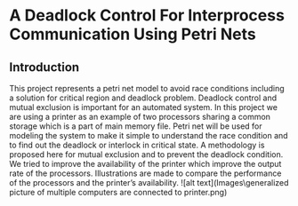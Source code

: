 # A Deadlock Control For Interprocess Communication Using Petri Nets

## Introduction
This project represents a petri net model to avoid race conditions including a solution for critical region and deadlock problem. Deadlock control and mutual exclusion is important for an automated system. In this project we are using a printer as an example of two processors sharing a common storage which is a part of main memory file. Petri net will be used for modeling the system to make it simple to understand the race condition and to find out the deadlock or interlock in critical state. A methodology is proposed here for mutual exclusion and to prevent the deadlock condition. We tried to improve the availability of the printer which improve the output rate of the processors. Illustrations are made to compare the performance of the processors and the printer’s availability.
![alt text](Images\generalized picture of multiple computers are connected to printer.png)
